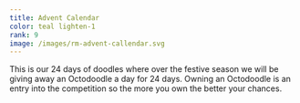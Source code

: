 ```yaml
---
title: Advent Calendar
color: teal lighten-1
rank: 9
image: /images/rm-advent-callendar.svg
---
```


This is our 24 days of doodles where over the festive season we will be giving away an Octodoodle a day for 24 days. Owning an Octodoodle is an entry into the competition so the more you own the better your chances.
